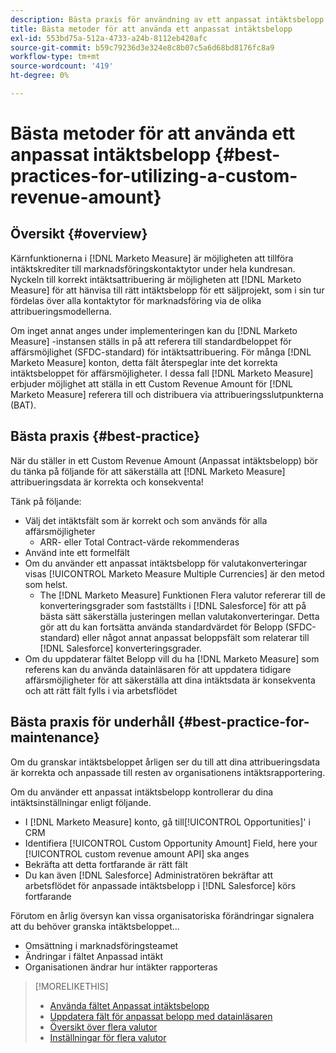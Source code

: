 ```yaml
---
description: Bästa praxis för användning av ett anpassat intäktsbelopp - [!DNL Marketo Measure] - Produktdokumentation
title: Bästa metoder för att använda ett anpassat intäktsbelopp
exl-id: 553bd75a-512a-4733-a24b-8112eb420afc
source-git-commit: b59c79236d3e324e8c8b07c5a6d68bd8176fc8a9
workflow-type: tm+mt
source-wordcount: '419'
ht-degree: 0%

---
```


# Bästa metoder för att använda ett anpassat intäktsbelopp {#best-practices-for-utilizing-a-custom-revenue-amount}

## Översikt {#overview}

Kärnfunktionerna i [!DNL Marketo Measure] är möjligheten att tillföra intäktskrediter till marknadsföringskontaktytor under hela kundresan. Nyckeln till korrekt intäktsattribuering är möjligheten att [!DNL Marketo Measure] för att hänvisa till rätt intäktsbelopp för ett säljprojekt, som i sin tur fördelas över alla kontaktytor för marknadsföring via de olika attribueringsmodellerna.

Om inget annat anges under implementeringen kan du [!DNL Marketo Measure] -instansen ställs in på att referera till standardbeloppet för affärsmöjlighet (SFDC-standard) för intäktsattribuering. För många [!DNL Marketo Measure] konton, detta fält återspeglar inte det korrekta intäktsbeloppet för affärsmöjligheter. I dessa fall [!DNL Marketo Measure] erbjuder möjlighet att ställa in ett Custom Revenue Amount för [!DNL Marketo Measure] referera till och distribuera via attribueringsslutpunkterna (BAT).

## Bästa praxis {#best-practice}

När du ställer in ett Custom Revenue Amount (Anpassat intäktsbelopp) bör du tänka på följande för att säkerställa att [!DNL Marketo Measure] attribueringsdata är korrekta och konsekventa!

Tänk på följande:

* Välj det intäktsfält som är korrekt och som används för alla affärsmöjligheter
   * ARR- eller Total Contract-värde rekommenderas
* Använd inte ett formelfält
* Om du använder ett anpassat intäktsbelopp för valutakonverteringar visas [!UICONTROL Marketo Measure Multiple Currencies] är den metod som helst.
   * The [!DNL Marketo Measure] Funktionen Flera valutor refererar till de konverteringsgrader som fastställts i [!DNL Salesforce] för att på bästa sätt säkerställa justeringen mellan valutakonverteringar. Detta gör att du kan fortsätta använda standardvärdet för Belopp (SFDC-standard) eller något annat anpassat beloppsfält som relaterar till [!DNL Salesforce] konverteringsgrader.
* Om du uppdaterar fältet Belopp vill du ha [!DNL Marketo Measure] som referens kan du använda datainläsaren för att uppdatera tidigare affärsmöjligheter för att säkerställa att dina intäktsdata är konsekventa och att rätt fält fylls i via arbetsflödet

## Bästa praxis för underhåll {#best-practice-for-maintenance}

Om du granskar intäktsbeloppet årligen ser du till att dina attribueringsdata är korrekta och anpassade till resten av organisationens intäktsrapportering.

Om du använder ett anpassat intäktsbelopp kontrollerar du dina intäktsinställningar enligt följande.

* I [!DNL Marketo Measure] konto, gå till[!UICONTROL Opportunities]&#39; i CRM
* Identifiera [!UICONTROL Custom Opportunity Amount] Field, here your [!UICONTROL custom revenue amount API] ska anges
* Bekräfta att detta fortfarande är rätt fält
* Du kan även [!DNL Salesforce] Administratören bekräftar att arbetsflödet för anpassade intäktsbelopp i [!DNL Salesforce] körs fortfarande

Förutom en årlig översyn kan vissa organisatoriska förändringar signalera att du behöver granska intäktsbeloppet...

* Omsättning i marknadsföringsteamet
* Ändringar i fältet Anpassad intäkt
* Organisationen ändrar hur intäkter rapporteras

>[!MORELIKETHIS]
>
>* [Använda fältet Anpassat intäktsbelopp](/help/advanced-marketo-measure-features/custom-revenue-amount/using-a-custom-revenue-amount-field.md)
>* [Uppdatera fält för anpassat belopp med datainläsaren](/help/advanced-marketo-measure-features/custom-revenue-amount/using-data-loader-to-update-marketo-measure-custom-amount-field.md)
>* [Översikt över flera valutor](/help/advanced-marketo-measure-features/multi-currency/overview.md)
>* [Inställningar för flera valutor](/help/advanced-marketo-measure-features/multi-currency/settings.md)


